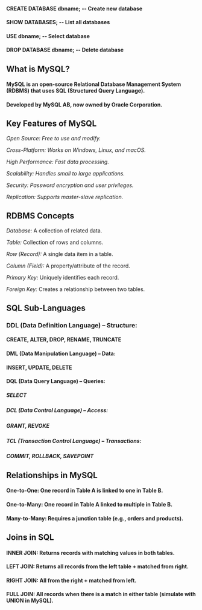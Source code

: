 #### CREATE DATABASE dbname;      -- Create new database
#### SHOW DATABASES;              -- List all databases
#### USE dbname;                  -- Select database
#### DROP DATABASE dbname;        -- Delete database

##  What is MySQL?
#### MySQL is an open-source Relational Database Management System (RDBMS) that uses SQL (Structured Query Language).

#### Developed by MySQL AB, now owned by Oracle Corporation.

## Key Features of MySQL

_Open Source: Free to use and modify._

_Cross-Platform: Works on Windows, Linux, and macOS._

_High Performance: Fast data processing._

_Scalability: Handles small to large applications._

_Security: Password encryption and user privileges._

_Replication: Supports master-slave replication._

## RDBMS Concepts
*Database:* A collection of related data.

*Table:* Collection of rows and columns.

*Row (Record):* A single data item in a table.

*Column (Field):* A property/attribute of the record.

*Primary Key:* Uniquely identifies each record.

*Foreign Key:* Creates a relationship between two tables.

## SQL Sub-Languages
### DDL (Data Definition Language) – Structure:

#### CREATE, ALTER, DROP, RENAME, TRUNCATE

#### DML (Data Manipulation Language) – Data:

#### INSERT, UPDATE, DELETE

#### DQL (Data Query Language) – Queries:

##### SELECT

##### DCL (Data Control Language) – Access:

##### GRANT, REVOKE

##### TCL (Transaction Control Language) – Transactions:

##### COMMIT, ROLLBACK, SAVEPOINT


## Relationships in MySQL
#### One-to-One: One record in Table A is linked to one in Table B.

#### One-to-Many: One record in Table A linked to multiple in Table B.

#### Many-to-Many: Requires a junction table (e.g., orders and products).



## Joins in SQL

#### INNER JOIN: Returns records with matching values in both tables.

#### LEFT JOIN: Returns all records from the left table + matched from right.

#### RIGHT JOIN: All from the right + matched from left.

#### FULL JOIN: All records when there is a match in either table (simulate with UNION in MySQL).
